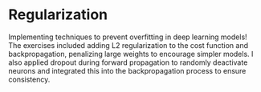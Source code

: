 # Regularization
Implementing techniques to prevent overfitting in deep learning models! The exercises included adding L2 regularization to the cost function and backpropagation, penalizing large weights to encourage simpler models. I also applied dropout during forward propagation to randomly deactivate neurons and integrated this into the backpropagation process to ensure consistency.
